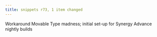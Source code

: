 ```yaml
---
title: snippets r73, 1 item changed
---
```


Workaround Movable Type madness; initial set-up for Synergy Advance nightly builds
